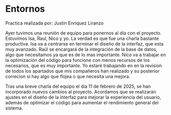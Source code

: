 # Entornos
Practica realizada por: Justin Enriquez Liranzo

Ayer tuvimos una reunión de equipo para ponernos al día con el proyecto. Estuvimos Isa, Raul, Nico y yo. La verdad es que fue una charla bastante productiva. Isa va a centrarse en terminar el diseño de la interfaz, que esta muy avanzado. Raúl se encargará de la integración de la base de datos, algo que necesitamos ya que es de lo mas importante. Nico va a trabajar en la optimización del código para funcione con menos recursos de los necesarios, que es muy importante. Yo estaré trabajando en en la revision de todos los apartados que mis compañeros han realizado y su posterior correcion si hay algo que flojea o que necesita una mejora.


Tras una breve charla del equipo el dia 11 de febrero de 2025, se han incorporado nuevos cambios al proyecto. Acordamos que se realizarán ajustes en el diseño de la interfaz para mejorar la experiencia del usuario, además de optimizar el código para aumentar el rendimiento general del sistema. 
